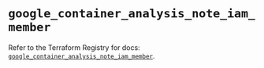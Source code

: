 # `google_container_analysis_note_iam_member`

Refer to the Terraform Registry for docs: [`google_container_analysis_note_iam_member`](https://registry.terraform.io/providers/hashicorp/google-beta/6.9.0/docs/resources/google_container_analysis_note_iam_member).

